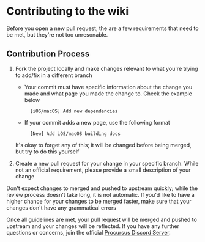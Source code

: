 # Contributing to the wiki

Before you open a new pull request, the are a few requirements
that need to be met, but they're not too unresonable.

## Contribution Process

1. Fork the project locally and make changes relevant to what
   you're trying to add/fix in a different branch

    - Your commit must have specific information about the change you
      made and what page you made the change to. Check the example below

            [iOS/macOS] Add new dependencies

    - If your commit adds a new page, use the following format

            [New] Add iOS/macOS building docs

    It's okay to forget any of this; it will be changed before being merged,
    but try to do this yourself

1. Create a new pull request for your change in your specific branch.
   While not an official requirement, please provide a small description
   of your change

Don't expect changes to merged and pushed to upstream quickly; while the
review process doesn't take long, it is not automatic. If you'd like to
have a higher chance for your changes to be merged faster, make sure that
your changes don't have any grammatical errors

Once all guidelines are met, your pull request will be merged and pushed to
upstream and your changes will be reflected. If you have any further questions
or concerns, join the official [Procursus Discord Server].

[Procursus Discord Server]: https://diatr.us/discord
